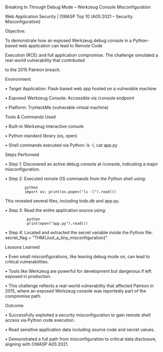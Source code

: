 


Breaking In Through Debug Mode – Werkzeug Console Misconfiguration
 

Web Application Security | OWASP Top 10 (A05:2021 – Security Misconfiguration)
 
Objective:

To demonstrate how an exposed Werkzeug debug console in a Python-based web application can lead to Remote Code 

Execution (RCE) and full application compromise. The challenge simulated a real-world vulnerability that contributed

to the 2015 Patreon breach.
 
 Environment:
 
•	Target Application: Flask-based web app hosted on a vulnerable machine

•	Exposed Werkzeug Console: Accessible via /console endpoint

•	Platform: TryHackMe (vulnerable virtual machine)
 
  Tools & Commands Used
 
•	Built-in Werkzeug interactive console

•	Python standard library (os, open)

•	Shell commands executed via Python: ls -l, cat app.py
 
  Steps Performed
 
•	Step 1: Discovered an active debug console at /console, indicating a major misconfiguration.

•	Step 2: Executed remote OS commands from the Python shell using:

             python
             import os; print(os.popen("ls -l").read())     
          
  This revealed several files, including todo.db and app.py.
  
  •	Step 3: Read the entire application source using:

              python
              print(open("app.py").read())
•	Step 4: Located and extracted the secret variable inside the Python file:
          secret_flag = "THM{Just_a_tiny_misconfiguration}"
 
 Lessons Learned
 
•	Even small misconfigurations, like leaving debug mode on, can lead to critical vulnerabilities.

•	Tools like Werkzeug are powerful for development but dangerous if left exposed in production.

•	This challenge reflects a real-world vulnerability that affected Patreon in 2015, where an exposed Werkzeug console
  was reportedly part of the compromise path.
 
 Outcome
 
•	Successfully exploited a security misconfiguration to gain remote shell access via Python code execution.

•	Read sensitive application data including source code and secret values.

•	Demonstrated a full path from misconfiguration to critical data disclosure, aligning with OWASP A05:2021.

